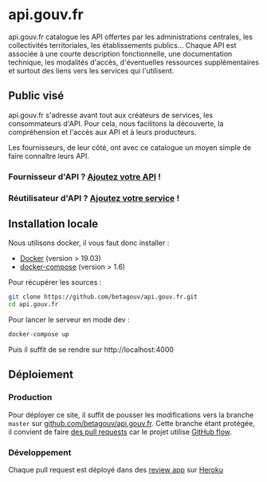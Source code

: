 # api.gouv.fr

api.gouv.fr catalogue les API offertes par les administrations centrales, les
collectivités territoriales, les établissements publics… Chaque API est
associée à une courte description fonctionnelle, une documentation technique,
les modalités d'accès, d'éventuelles ressources supplémentaires et surtout des
liens vers les services qui l'utilisent.


## Public visé

api.gouv.fr s'adresse avant tout aux créateurs de services, les consommateurs
d'API. Pour cela, nous facilitons la découverte, la compréhension et l'accès
aux API et à leurs producteurs.

Les fournisseurs, de leur côté, ont avec ce catalogue un moyen simple de faire connaître leurs API.

### Fournisseur d'API ? [Ajoutez votre API](https://github.com/betagouv/api.gouv.fr/blob/master/CONTRIBUTING.md#ajouter-une-api) !

### Réutilisateur d'API ? [Ajoutez votre service](https://github.com/betagouv/api.gouv.fr/blob/master/CONTRIBUTING.md#ajouter-un-service) !


## Installation locale

Nous utilisons docker, il vous faut donc installer :

* [Docker](https://docs.docker.com/engine/installation/) (version > 19.03)
* [docker-compose](https://docs.docker.com/compose/install/) (version > 1.6)

Pour récupérer les sources :

``` sh
git clone https://github.com/betagouv/api.gouv.fr.git
cd api.gouv.fr
```

Pour lancer le serveur en mode dev :

``` sh
docker-compose up
```

Puis il suffit de se rendre sur http://localhost:4000


## Déploiement

### Production

Pour déployer ce site, il suffit de pousser les modifications vers la branche
`master` sur
[github.com/betagouv/api.gouv.fr](https://github.com/betagouv/api.gouv.fr).
Cette branche étant protégée, il convient de faire [des pull
requests](https://help.github.com/articles/using-pull-requests/) car le projet
utilise [GitHub flow](https://guides.github.com/introduction/flow/).

### Développement

Chaque pull request est déployé dans des [review app](https://devcenter.heroku.com/articles/github-integration-review-apps) sur [Heroku](https://dashboard.heroku.com/)

